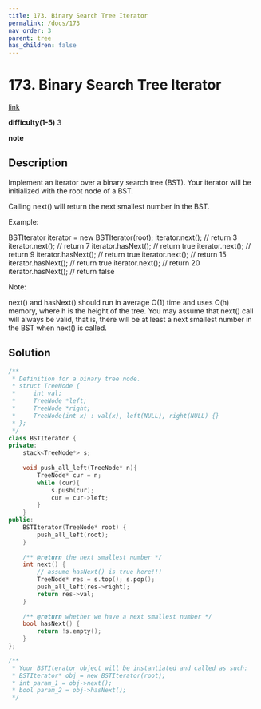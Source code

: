 ```yaml
---
title: 173. Binary Search Tree Iterator
permalink: /docs/173
nav_order: 3
parent: tree
has_children: false
---
```

# 173. Binary Search Tree Iterator
[link](https://leetcode.com/problems/binary-search-tree-iterator/)

**difficulty(1-5)**
3

**note**

## Description
Implement an iterator over a binary search tree (BST). Your iterator will be initialized with the root node of a BST.

Calling next() will return the next smallest number in the BST.

 

Example:



BSTIterator iterator = new BSTIterator(root);
iterator.next();    // return 3
iterator.next();    // return 7
iterator.hasNext(); // return true
iterator.next();    // return 9
iterator.hasNext(); // return true
iterator.next();    // return 15
iterator.hasNext(); // return true
iterator.next();    // return 20
iterator.hasNext(); // return false
 

Note:

next() and hasNext() should run in average O(1) time and uses O(h) memory, where h is the height of the tree.
You may assume that next() call will always be valid, that is, there will be at least a next smallest number in the BST when next() is called.

## Solution
```c++
/**
 * Definition for a binary tree node.
 * struct TreeNode {
 *     int val;
 *     TreeNode *left;
 *     TreeNode *right;
 *     TreeNode(int x) : val(x), left(NULL), right(NULL) {}
 * };
 */
class BSTIterator {
private:
    stack<TreeNode*> s;
    
    void push_all_left(TreeNode* n){
        TreeNode* cur = n;
        while (cur){
            s.push(cur);
            cur = cur->left;
        }
    }
public:
    BSTIterator(TreeNode* root) {
        push_all_left(root);
    }
    
    /** @return the next smallest number */
    int next() {
        // assume hasNext() is true here!!!
        TreeNode* res = s.top(); s.pop();
        push_all_left(res->right);
        return res->val;
    }
    
    /** @return whether we have a next smallest number */
    bool hasNext() {
        return !s.empty();
    }
};

/**
 * Your BSTIterator object will be instantiated and called as such:
 * BSTIterator* obj = new BSTIterator(root);
 * int param_1 = obj->next();
 * bool param_2 = obj->hasNext();
 */

```